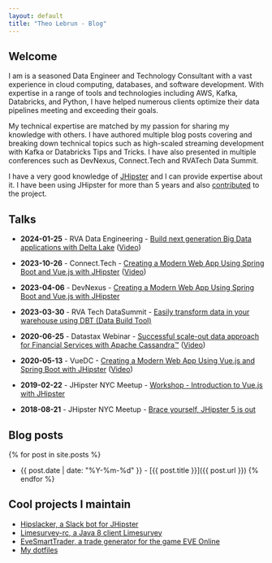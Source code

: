 ```yaml
---
layout: default
title: "Theo Lebrun - Blog"
---
```


## Welcome

I am is a seasoned Data Engineer and Technology Consultant with a vast experience in cloud computing, databases, and software development. With expertise in a range of tools and technologies including AWS, Kafka, Databricks, and Python, I have helped numerous clients optimize their data pipelines meeting and exceeding their goals.

My technical expertise are matched by my passion for sharing my knowledge with others. I have authored multiple blog posts covering and breaking down technical topics such as high-scaled streaming development with Kafka or Databricks Tips and Tricks. I have also presented in multiple conferences such as DevNexus, Connect.Tech and RVATech Data Summit.

I have a very good knowledge of [JHipster](https://www.jhipster.tech/) and I can provide expertise about it. I have been using JHipster for more than 5 years and also [contributed](https://github.com/jhipster/generator-jhipster/pulls?q=is%3Apr+author%3AFalydoor+is%3Aclosed) to the project.

## Talks

- **2024-01-25** - RVA Data Engineering - [Build next generation Big Data applications with Delta Lake](https://www.meetup.com/rva-data-engineering/events/298171697/) ([Video](https://www.youtube.com/watch?v=xbm8878P758))

- **2023-10-26** - Connect.Tech - [Creating a Modern Web App Using Spring Boot and Vue.js with JHipster](https://2023.connect.tech/session/500852) ([Video](https://www.youtube.com/watch?v=LgEKth5jR58))

- **2023-04-06** - DevNexus - [Creating a Modern Web App Using Spring Boot and Vue.js with JHipster](https://devnexus.com/presentations/creating-a-modern-web-app-using-spring-boot-and-vue-js-with-jhipster)

- **2023-03-30** - RVA Tech DataSummit - [Easily transform data in your warehouse using DBT (Data Build Tool)](https://rvatech.com/rvatech-events/2023-rvatech-data-summit/)

- **2020-06-25** - Datastax Webinar - [Successful scale-out data approach for Financial Services with Apache Cassandra™](https://www.datastax.com/resources/webinar/successful-scale-out-data-approach-financial-services-apache-cassandratm) ([Video](https://www.youtube.com/watch?v=mX2CYJVW9So&t=1040))

- **2020-05-13** - VueDC - [Creating a Modern Web App Using Vue.js and Spring Boot with JHipster](https://www.meetup.com/Vue-DC/events/269973905/) ([Video](https://www.youtube.com/watch?v=B5QgxVwnEws))

- **2019-02-22** - JHipster NYC Meetup - [Workshop - Introduction to Vue.js with JHipster](https://www.meetup.com/JHipster-NYC/events/258529587/)

- **2018-08-21** - JHipster NYC Meetup - [Brace yourself, JHipster 5 is out](https://www.meetup.com/JHipster-NYC/events/251106398/)

## Blog posts

{% for post in site.posts %}
- {{ post.date | date: "%Y-%m-%d" }} - [{{ post.title }}]({{ post.url }})
{% endfor %}

## Cool projects I maintain

- [Hipslacker, a Slack bot for JHipster](https://github.com/jhipster/hipslacker)
- [Limesurvey-rc, a Java 8 client Limesurvey](https://github.com/Falydoor/limesurvey-rc)
- [EveSmartTrader, a trade generator for the game EVE Online](https://github.com/Falydoor/EveSmartTrader)
- [My dotfiles](https://github.com/Falydoor/settings)
